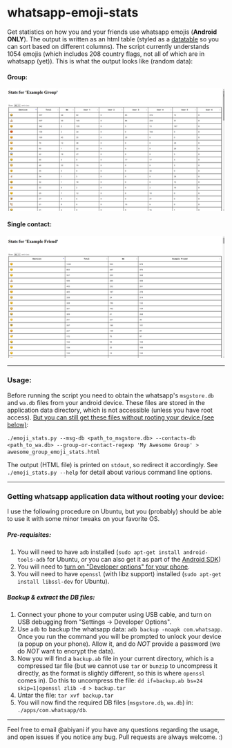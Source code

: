 whatsapp-emoji-stats
====================

Get statistics on how you and your friends use whatsapp emojis (**Android ONLY**). The output is written as an html table (styled as a [datatable](http://www.datatables.net/) so you can sort based on different columns). The script currently understands 1054 emojis (which includes 208 country flags, not all of which are in whatsapp (yet)). This is what the output looks like (random data):

#### Group:
![Demo](screenshots/example_group.png)

#### Single contact:
![Demo](screenshots/example_friend.png)

---

### Usage:

Before running the script you need to obtain the whatsapp's `msgstore.db` and `wa.db` files from your android device. These files are stored in the application data directory, which is not accessible (unless you have root access). [But you can still get these files without rooting your device (see below)](#getting-whatsapp-application-data-without-rooting-your-device):

```
./emoji_stats.py --msg-db <path_to_msgstore.db> --contacts-db <path_to_wa.db> --group-or-contact-regexp 'My Awesome Group' > awesome_group_emoji_stats.html
```

The output (HTML file) is printed on `stdout`, so redirect it accordingly. See `./emoji_stats.py --help` for detail about various command line options.

---
### Getting whatsapp application data without rooting your device:

I use the following procedure on Ubuntu, but you (probably) should be able to use it with some minor tweaks on your favorite OS.

##### Pre-requisites:
1. You will need to have `adb` installed (`sudo apt-get install android-tools-adb` for Ubuntu, *or* you can also get it as part of the [Android SDK](http://developer.android.com/sdk/index.html))
2. You will need to [turn on "Developer options" for your phone](http://developer.android.com/tools/device.html#device-developer-options).
3. You will need to have `openssl` (with libz support) installed (`sudo apt-get install libssl-dev` for Ubuntu).

##### Backup & extract the DB files:

1. Connect your phone to your computer using USB cable, and turn on USB debugging from "Settings -> Developer Options".
2. Use `adb` to backup the whatsapp data: `adb backup -noapk com.whatsapp`. Once you run the command you will be prompted to unlock your device (a popup on your phone). Allow it, and do *NOT* provide a password (we do *NOT* want to encrypt the data).
3. Now you will find a `backup.ab` file in your current directory, which is a compressed tar file (but we cannot use `tar` or `bunzip` to uncompress it directly, as the format is slightly different, so this is where `openssl` comes in). Do this to uncompress the file: `dd if=backup.ab bs=24 skip=1|openssl zlib -d > backup.tar`
4. Untar the file: `tar xvf backup.tar`
5. You will now find the required DB files (`msgstore.db`, `wa.db`) in: `./apps/com.whatsapp/db`.

---

Feel free to email @abiyani if you have any questions regarding the usage, and open issues if you notice any bug. Pull requests are always welcome. :)
